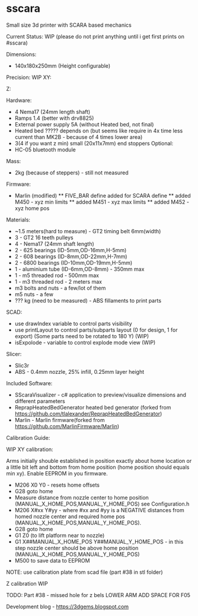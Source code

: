 # sscara
Small size 3d printer with SCARA based mechanics

Current Status: WIP (please do not print anything until i get first prints on #sscara)

Dimensions: 
* 140x180x250mm (Height configurable)

Precision:
WIP
XY: 

Z:
 

Hardware: 
* 4 Nema17 (24mm length shaft)
* Ramps 1.4 (better with drv8825)
* External power supply 5A (without Heated bed, not final)
* Heated bed ????? depends on (but seems like require in 4x time less current than MK2B - because of 4 times lower area)
* 3(4 if you want z min) small (20x11x7mm) end stoppers
Optional:
* HC-05 bluetooth module

Mass:
* 2kg (because of steppers) - still not measured

Firmware:
* Marlin (modified)
** FIVE_BAR define added for SCARA define
** added M450 - xyz min limits
** added M451 - xyz max limits
** added M452 - xyz home pos

Materials:
* ~1.5 meters(hard to measure) - GT2 timing belt 6mm(width)
* 3 - GT2 16 teeth pulleys
* 4 - Nema17 (24mm shaft length)
* 2 - 625 bearings (ID-5mm,OD-16mm,H-5mm)
* 2 - 608 bearings (ID-8mm,OD-22mm,H-7mm)
* 2 - 6800 bearings (ID-10mm,OD-19mm,H-5mm)
* 1 - aluminium tube (ID-6mm,OD-8mm) - 350mm max
* 1 - m5 threaded rod - 500mm max
* 1 - m3 threaded rod - 2 meters max
* m3 bolts and nuts - a few/lot of them
* m5 nuts - a few
* ??? kg (need to be measured) - ABS fillaments to print parts


SCAD:
* use drawIndex variable to control parts visibility
* use printLayout to control parts/subparts layout (0 for design, 1 for export) (Some parts need to be rotated to 180 Y) (WIP)
* isExpolode - variable to control explode mode view (WIP)

Slicer:
* Slic3r
* ABS - 0.4mm nozzle, 25% infill, 0.25mm layer height

Included Software:
* SScaraVisualizer - c# application to preview/visualize dimensions and different parameters
* ReprapHeatedBedGenerator heated bed generator (forked from https://github.com/tlalexander/ReprapHeatedBedGenerator)
* Marlin - Marlin firmware(forked from https://github.com/MarlinFirmware/Marlin)

Calibration Guide:

WIP
XY calibration:

Arms initially shouble established in position exactly about home location or a little bit left and bottom from home position (home position should equals min xy).
Enable EEPROM in you firmware.
* M206 X0 Y0 - resets home offsets
* G28 goto home
* Measure distance from nozzle center to home position (MANUAL_X_HOME_POS,MANUAL_Y_HOME_POS) see Configuration.h
* M206 X#xx Y#yy - where #xx and #yy is a NEGATIVE distances from homed nozzle center and required home pos (MANUAL_X_HOME_POS,MANUAL_Y_HOME_POS). 
* G28 goto home
* G1 Z0 (to lift platform near to nozzle)
* G1 X##MANUAL_X_HOME_POS Y##MANUAL_Y_HOME_POS - in this step nozzle center should be above home position (MANUAL_X_HOME_POS,MANUAL_Y_HOME_POS)
* M500 to save data to EEPROM

NOTE: use calibration plate from scad file (part #38 in stl folder)

Z calibration
WIP


TODO:
Part #38 - missed hole for z bels
LOWER ARM ADD SPACE FOR F05


Development blog - https://3dgems.blogspot.com